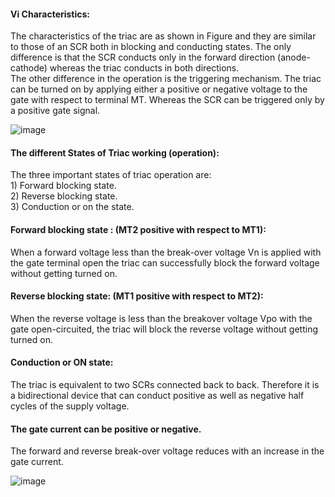 <h4>Vi Characteristics:</h4>
<p>
The characteristics of the triac are as shown in Figure and they are similar to those of an SCR both in blocking and conducting states. The only difference is that the SCR conducts only in the forward direction (anode-cathode) whereas the triac conducts in both directions.<br>
The other difference in the operation is the triggering mechanism. The triac can be turned on by applying either a positive or negative voltage to the gate with respect to terminal MT. Whereas the SCR can be triggered only by a positive gate signal.<br></p>

![image](https://user-images.githubusercontent.com/118993534/217730571-7f6c1b51-a091-4470-8acc-d5fe5f4d0838.png)
<p>
<h4>The different States of Triac working (operation):</h4>
The three important states of triac operation are:<br>
1) Forward blocking state.<br>
2) Reverse blocking state.<br>
3) Conduction or on the state.<br>
</p>

<h4>Forward blocking state : (MT2 positive with respect to MT1):</h4>
When a forward voltage less than the break-over voltage Vn is applied with the gate terminal open the triac can successfully block the forward voltage without getting turned on.<br>

<h4>Reverse blocking state: (MT1 positive with respect to MT2):</h4>
When the reverse voltage is less than the breakover voltage Vpo with the gate open-circuited, the triac will block the reverse voltage without getting turned on.<br>

<h4>Conduction or ON state:</h4> 
The triac is equivalent to two SCRs connected back to back. Therefore it is a bidirectional device that can conduct positive as well as negative half cycles of the supply voltage.<br>
<h4>The gate current can be positive or negative.</h4> The forward and reverse break-over voltage reduces with an increase in the gate current.


![image](https://user-images.githubusercontent.com/118993534/217731425-5327cfdb-500f-4fce-a2df-b38a7a4d7e51.png)


